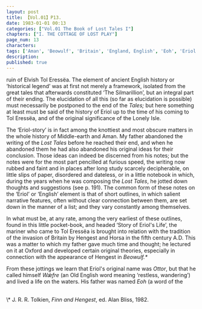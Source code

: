 ```yaml
---
layout: post
title: 【Vol.01】P13.
date: 1983-01-01 00:13
categories: ["Vol.01 The Book of Lost Tales I"]
chapters: ["I. THE COTTAGE OF LOST PLAY"]
page_num: 13
characters: 
tags: ['Aman', 'Beowulf', 'Britain', 'England, English', 'Eoh', 'Eriol', 'Hengest', 'Horsa']
description: 
published: true
---
```


<p style="text-indent: 0;">
ruin of Elvish Tol Eressëa. The element of ancient English history or ‘historical legend’ was at first not merely a framework, isolated from the great tales that afterwards constituted ‘The Silmarillion’, but an integral part of their ending. The elucidation of all this (so far as elucidation is possible) must necessarily be postponed to the end of the <I>Tales;</I> but here something at least must be said of the history of Eriol up to the time of his coming to Tol Eressëa, and of the original significance of the Lonely Isle.
</p>

The ‘Eriol-story’ is in fact among the knottiest and most obscure matters in the whole history of Middle-earth and Aman. My father abandoned the writing of the <I>Lost Tales</I> before he reached their end, and when he abandoned them he had also abandoned his original ideas for their conclusion. Those ideas can indeed be discerned from his notes; but the notes were for the most part pencilled at furious speed, the writing now rubbed and faint and in places after long study scarcely decipherable, on little slips of paper, disordered and dateless, or in a little notebook in which, during the years when he was composing the <I>Lost Tales</I>, he jotted down thoughts and suggestions (see p. 191). The common form of these notes on the ‘Eriol’ or ‘English’ element is that of short outlines, in which salient narrative features, often without clear connection between them, are set down in the manner of a list; and they vary constantly among themselves.

In what must be, at any rate, among the very earliest of these outlines, found in this little pocket-book, and headed ‘Story of Eriol's Life’, the mariner who came to Tol Eressëa is brought into relation with the tradition of the invasion of Britain by Hengest and Horsa in the fifth century A.D. This was a matter to which my father gave much time and thought; he lectured on it at Oxford and developed certain original theories, especially in connection with the appearance of Hengest in <I>Beowulf.\*</I>

From these jottings we learn that Eriol's original name was <I>Ottor</I>, but that he called himself <I>Wǽfre</I> (an Old English word meaning ‘restless, wandering’) and lived a life on the waters. His father was named <I>Eoh</I> (a word of the

<br>
\* J. R. R. Tolkien, <I>Finn and Hengest</I>, ed. Alan Bliss, 1982.

